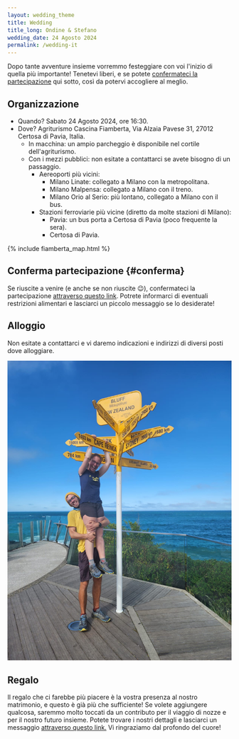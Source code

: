 ```yaml
---
layout: wedding_theme
title: Wedding
title_long: Ondine & Stefano
wedding_date: 24 Agosto 2024
permalink: /wedding-it
---
```


Dopo tante avventure insieme vorremmo festeggiare con voi l'inizio di quella più importante!
Tenetevi liberi, e se potete [confermateci la partecipazione](#conferma) qui sotto, così
da potervi accogliere al meglio.

## Organizzazione

- Quando? Sabato 24 Agosto 2024, ore 16:30.
- Dove? Agriturismo Cascina Fiamberta, Via Alzaia Pavese 31, 27012 Certosa di Pavia, Italia.
  - In macchina: un ampio parcheggio è disponibile nel cortile dell'agriturismo.
  - Con i mezzi pubblici: non esitate a contattarci se avete bisogno di un passaggio.
    - Aereoporti più vicini:
      - Milano Linate: collegato a Milano con la metropolitana.
      - Milano Malpensa: collegato a Milano con il treno.
      - Milano Orio al Serio: più lontano, collegato a Milano con il bus.
    - Stazioni ferroviarie più vicine (diretto da molte stazioni di Milano):
      - Pavia: un bus porta a Certosa di Pavia (poco frequente la sera).
      - Certosa di Pavia.

{% include fiamberta_map.html %}


## Conferma partecipazione {#conferma}

Se riuscite a venire (e anche se non riuscite 😉), confermateci la partecipazione 
[attraverso questo link](https://docs.google.com/forms/d/e/1FAIpQLSe9zNCWWGaaH4DYbEGRtSXPWIFe17hMcJD6UFUNsbGItwdbsg/viewform?usp=sf_link).
Potrete informarci di eventuali restrizioni alimentari e lasciarci un piccolo messaggio se lo desiderate!

## Alloggio

Non esitate a contattarci e vi daremo indicazioni e indirizzi di diversi posti dove alloggiare.

![](/assets/wedding_main_photo.jpg)

## Regalo

Il regalo che ci farebbe più piacere è la vostra presenza al nostro matrimonio, e questo è già più che sufficiente!
Se volete aggiungere qualcosa, saremmo molto toccati da un contributo per il viaggio di nozze e per il nostro futuro insieme.
Potete trovare i nostri dettagli e lasciarci un messaggio [attraverso questo link.](https://docs.google.com/forms/d/e/1FAIpQLSdVuDnrX9amj0AdRnc4_zaBlZO92A2GxR2uK33NTl3BSh2YGQ/viewform?usp=pp_url) Vi ringraziamo dal profondo del cuore!

